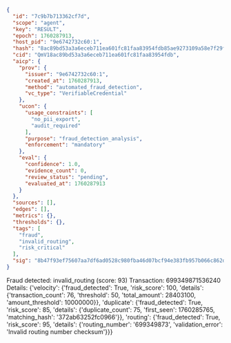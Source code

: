 ```json
{
  "id": "7c9b7b713362cf7d",
  "scope": "agent",
  "key": "RESULT",
  "epoch": 1760287913,
  "host_pid": "9e6742732c60:1",
  "hash": "8ac89bd53a3a6eceb711ea601fc81faa83954fdb85ae9273109a58e7f29f4669",
  "cid": "QmV18ac89bd53a3a6eceb711ea601fc81faa83954fdb",
  "aicp": {
    "prov": {
      "issuer": "9e6742732c60:1",
      "created_at": 1760287913,
      "method": "automated_fraud_detection",
      "vc_type": "VerifiableCredential"
    },
    "ucon": {
      "usage_constraints": [
        "no_pii_export",
        "audit_required"
      ],
      "purpose": "fraud_detection_analysis",
      "enforcement": "mandatory"
    },
    "eval": {
      "confidence": 1.0,
      "evidence_count": 0,
      "review_status": "pending",
      "evaluated_at": 1760287913
    }
  },
  "sources": [],
  "edges": [],
  "metrics": {},
  "thresholds": {},
  "tags": [
    "fraud",
    "invalid_routing",
    "risk_critical"
  ],
  "sig": "8b47f93ef75607aa7df6ad0528c980fba46d07bcf94e383fb957b066c862dc64"
}
```

Fraud detected: invalid_routing (score: 93)
Transaction: 699349871536240
Details: {'velocity': {'fraud_detected': True, 'risk_score': 100, 'details': {'transaction_count': 76, 'threshold': 50, 'total_amount': 28403100, 'amount_threshold': 10000000}}, 'duplicate': {'fraud_detected': True, 'risk_score': 85, 'details': {'duplicate_count': 75, 'first_seen': 1760285765, 'matching_hash': '372ab63252fc0966'}}, 'routing': {'fraud_detected': True, 'risk_score': 95, 'details': {'routing_number': '699349873', 'validation_error': 'Invalid routing number checksum'}}}